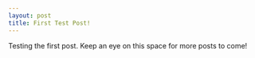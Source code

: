 ```yaml
---
layout: post
title: First Test Post!
---
```


Testing the first post. Keep an eye on this space for more posts to come!
